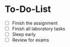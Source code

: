 # To-Do-List

- [ ] Finish the assignment  
- [ ] Finish all laboratory tasks  
- [ ] Sleep early   
- [ ] Review for exams  
